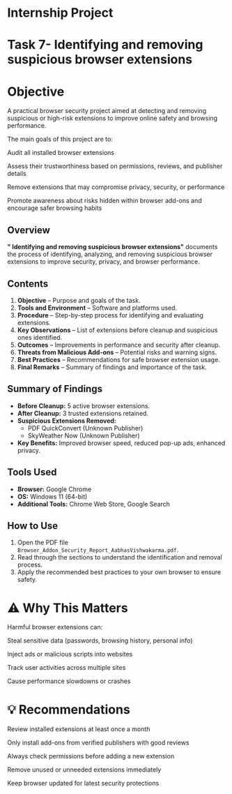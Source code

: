 
# Internship Project

# Task 7- Identifying and removing suspicious browser extensions
#  Objective

A practical browser security project aimed at detecting and removing suspicious or high-risk extensions to improve online safety and browsing performance.

The main goals of this project are to:

Audit all installed browser extensions

Assess their trustworthiness based on permissions, reviews, and publisher details

Remove extensions that may compromise privacy, security, or performance

Promote awareness about risks hidden within browser add-ons and encourage safer browsing habits

## Overview
 **" Identifying and removing suspicious browser extensions"** documents the process of identifying, analyzing, and removing suspicious browser extensions to improve security, privacy, and browser performance.


## Contents 
1. **Objective** – Purpose and goals of the task.
2. **Tools and Environment** – Software and platforms used.
3. **Procedure** – Step-by-step process for identifying and evaluating extensions.
4. **Key Observations** – List of extensions before cleanup and suspicious ones identified.
5. **Outcomes** – Improvements in performance and security after cleanup.
6. **Threats from Malicious Add-ons** – Potential risks and warning signs.
7. **Best Practices** – Recommendations for safe browser extension usage.
8. **Final Remarks** – Summary of findings and importance of the task.

## Summary of Findings
- **Before Cleanup:** 5 active browser extensions.
- **After Cleanup:** 3 trusted extensions retained.
- **Suspicious Extensions Removed:**
  - PDF QuickConvert (Unknown Publisher)
  - SkyWeather Now (Unknown Publisher)
- **Key Benefits:** Improved browser speed, reduced pop-up ads, enhanced privacy.

## Tools Used
- **Browser:** Google Chrome
- **OS:** Windows 11 (64-bit)
- **Additional Tools:** Chrome Web Store, Google Search

## How to Use
1. Open the PDF file `Browser_Addon_Security_Report_AabhasVishwakarma.pdf`.
2. Read through the sections to understand the identification and removal process.
3. Apply the recommended best practices to your own browser to ensure safety.


# ⚠️ Why This Matters

Harmful browser extensions can:

Steal sensitive data (passwords, browsing history, personal info)

Inject ads or malicious scripts into websites

Track user activities across multiple sites

Cause performance slowdowns or crashes

# 💡 Recommendations

Review installed extensions at least once a month

Only install add-ons from verified publishers with good reviews

Always check permissions before adding a new extension

Remove unused or unneeded extensions immediately

Keep browser updated for latest security protections


